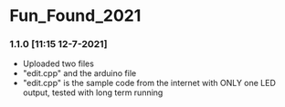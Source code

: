 # Fun_Found_2021

### 1.1.0 [11:15 12-7-2021]

- Uploaded two files
- "edit.cpp" and the arduino file
- "edit.cpp" is the sample code from the internet with ONLY one LED output, tested with long term running